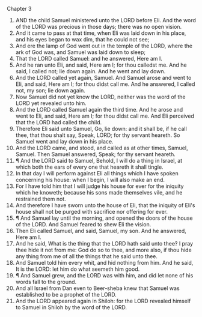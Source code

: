 

Chapter 3

1. AND the child Samuel ministered unto the LORD before Eli. And the word of the LORD was precious in those days; there was no open vision.
2. And it came to pass at that time, when Eli was laid down in his place, and his eyes began to wax dim, that he could not see;
3. And ere the lamp of God went out in the temple of the LORD, where the ark of God was, and Samuel was laid down to sleep;
4. That the LORD called Samuel: and he answered, Here am I.
5. And he ran unto Eli, and said, Here am I; for thou calledst me.  And he said, I called not; lie down again.  And he went and lay down.
6. And the LORD called yet again, Samuel.  And Samuel arose and went to Eli, and said, Here am I; for thou didst call me.  And he answered, I called not, my son; lie down again.
7. Now Samuel did not yet know the LORD, neither was the word of the LORD yet revealed unto him.
8. And the LORD called Samuel again the third time.  And he arose and went to Eli, and said, Here am I; for thou didst call me.  And Eli perceived that the LORD had called the child.
9. Therefore Eli said unto Samuel, Go, lie down: and it shall be, if he call thee, that thou shalt say, Speak, LORD; for thy servant heareth.  So Samuel went and lay down in his place.
10. And the LORD came, and stood, and called as at other times, Samuel, Samuel.  Then Samuel answered, Speak; for thy servant heareth.
11. ¶ And the LORD said to Samuel, Behold, I will do a thing in Israel, at which both the ears of every one that heareth it shall tingle.
12. In that day I will perform against Eli all things which I have spoken concerning his house: when I begin, I will also make an end.
13. For I have told him that I will judge his house for ever for the iniquity which he knoweth; because his sons made themselves vile, and he restrained them not.
14. And therefore I have sworn unto the house of Eli, that the iniquity of Eli's house shall not be purged with sacrifice nor offering for ever.
15. ¶ And Samuel lay until the morning, and opened the doors of the house of the LORD.  And Samuel feared to shew Eli the vision.
16. Then Eli called Samuel, and said, Samuel, my son.  And he answered, Here am I.
17. And he said, What is the thing that the LORD hath said unto thee?  I pray thee hide it not from me: God do so to thee, and more also, if thou hide any thing from me of all the things that he said unto thee.
18. And Samuel told him every whit, and hid nothing from him. And he said, It is the LORD: let him do what seemeth him good.
19. ¶ And Samuel grew, and the LORD was with him, and did let none of his words fall to the ground.
20. And all Israel from Dan even to Beer-sheba knew that Samuel was established to be a prophet of the LORD.
21. And the LORD appeared again in Shiloh: for the LORD revealed himself to Samuel in Shiloh by the word of the LORD.
